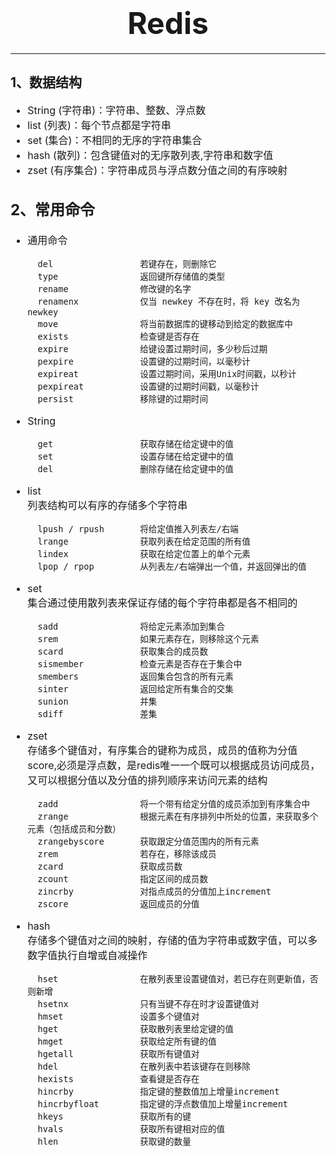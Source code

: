 # <center><font size=7>Redis</font></center>
----
## 1、数据结构<font size=3>
- String (字符串)：字符串、整数、浮点数
- list (列表)：每个节点都是字符串
- set (集合)：不相同的无序的字符串集合
- hash (散列)：包含键值对的无序散列表,字符串和数字值
- zset (有序集合)：字符串成员与浮点数分值之间的有序映射

## 2、常用命令
- 通用命令
	
		del					若键存在，则删除它
		type				返回键所存储值的类型
		rename				修改键的名字
		renamenx			仅当 newkey 不存在时，将 key 改名为 newkey
		move				将当前数据库的键移动到给定的数据库中
		exists				检查键是否存在
		expire				给键设置过期时间，多少秒后过期
		pexpire				设置键的过期时间，以毫秒计
		expireat			设置过期时间，采用Unix时间戳，以秒计
		pexpireat			设置键的过期时间戳，以毫秒计
		persist				移除键的过期时间
		
- String
		
		get					获取存储在给定键中的值
		set   				设置存储在给定键中的值
		del					删除存储在给定键中的值

- list  
	列表结构可以有序的存储多个字符串
		
		lpush / rpush		将给定值推入列表左/右端		
		lrange				获取列表在给定范围的所有值
		lindex				获取在给定位置上的单个元素
		lpop / rpop			从列表左/右端弹出一个值，并返回弹出的值
		
- set  
	集合通过使用散列表来保证存储的每个字符串都是各不相同的
		
		sadd				将给定元素添加到集合
		srem				如果元素存在，则移除这个元素
		scard				获取集合的成员数
		sismember			检查元素是否存在于集合中
		smembers			返回集合包含的所有元素
		sinter				返回给定所有集合的交集
		sunion				并集
		sdiff				差集

- zset  
	存储多个键值对，有序集合的键称为成员，成员的值称为分值score,必须是浮点数，是redis唯一一个既可以根据成员访问成员，又可以根据分值以及分值的排列顺序来访问元素的结构
	
		zadd				将一个带有给定分值的成员添加到有序集合中
		zrange				根据元素在有序排列中所处的位置，来获取多个元素（包括成员和分数）
		zrangebyscore		获取跟定分值范围内的所有元素
		zrem				若存在，移除该成员
		zcard				获取成员数	
		zcount				指定区间的成员数
		zincrby				对指点成员的分值加上increment
		zscore				返回成员的分值

- hash  
	存储多个键值对之间的映射，存储的值为字符串或数字值，可以多数字值执行自增或自减操作

		hset				在散列表里设置键值对，若已存在则更新值，否则新增
		hsetnx				只有当键不存在时才设置键值对
		hmset				设置多个键值对
		hget				获取散列表里给定键的值
		hmget				获取给定所有键的值
		hgetall				获取所有键值对
		hdel				在散列表中若该键存在则移除
		hexists				查看键是否存在
		hincrby				指定键的整数值加上增量increment
		hincrbyfloat		指定键的浮点数值加上增量increment
		hkeys				获取所有的键
		hvals				获取所有键相对应的值
		hlen				获取键的数量
		